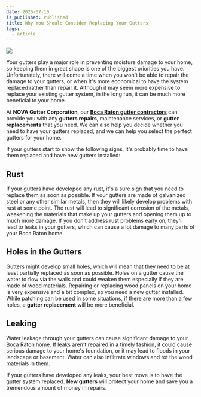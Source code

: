 ```yaml
---
date: 2025-07-10
is_published: Published
title: Why You Should Consider Replacing Your Gutters
tags:
  - article
---
```

![](/media/gutter-installation-boca-raton-fl.jpg)

Your gutters play a major role in preventing moisture damage to your home, so keeping them in great shape is one of the biggest priorities you have. Unfortunately, there will come a time when you won't be able to repair the damage to your gutters, or when it's more economical to have the system replaced rather than repair it. Although it may seem more expensive to replace your existing gutter system, in the long run, it can be much more beneficial to your home.

At **NOVA Gutter Corporation**, our [**Boca Raton gutter contractors**](https://www.novagutter.com/) can provide you with any **gutters repairs**, maintenance services, or **gutter replacements** that you need. We can also help you decide whether you need to have your gutters replaced, and we can help you select the perfect gutters for your home.

If your gutters start to show the following signs, it's probably time to have them replaced and have new gutters installed:

## Rust

If your gutters have developed any rust, it's a sure sign that you need to replace them as soon as possible. If your gutters are made of galvanized steel or any other similar metals, then they will likely develop problems with rust at some point. The rust will lead to significant corrosion of the metals, weakening the materials that make up your gutters and opening them up to much more damage. If you don't address rust problems early on, they'll lead to leaks in your gutters, which can cause a lot damage to many parts of your Boca Raton home.

## Holes in the Gutters

Gutters might develop small holes, which will mean that they need to be at least partially replaced as soon as possible. Holes on a gutter cause the water to flow via the walls and could weaken them especially if they are made of wood materials. Repairing or replacing wood panels on your home is very expensive and a bit complex, so you need a new gutter installed. While patching can be used in some situations, if there are more than a few holes, a **gutter replacement** will be more beneficial.

## Leaking

Water leakage through your gutters can cause significant damage to your Boca Raton home. If leaks aren't repaired in a timely fashion, it could cause serious damage to your home's foundation, or it may lead to floods in your landscape or basement. Water can also infiltrate windows and rot the wood materials in them.

If your gutters have developed any leaks, your best move is to have the gutter system replaced. **New gutters** will protect your home and save you a tremendous amount of money in repairs.